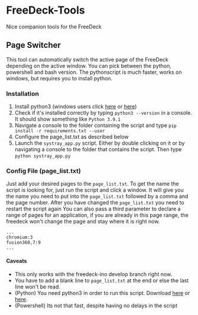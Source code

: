 # FreeDeck-Tools

Nice companion tools for the FreeDeck

## Page Switcher

This tool can automatically switch the active page of the FreeDeck depending on the active window.
You can pick between the python, powershell and bash version. The pythonscript is much faster, works on windows, but requires you to install python.

### Installation

1. Install python3 (windows users click [here](https://www.microsoft.com/de-de/p/python-38/9mssztt1n39l) or [here](https://www.python.org/downloads/windows/))
2. Check if it's installed correctly by typing `python3 --version` in a console. It should show something like `Python 3.9.1`
3. Navigate a console to the folder containing the script and type `pip install -r requirements.txt --user`
4. Configure the page_list.txt as described below
5. Launch the `systray_app.py` script. Either by double clicking on it or by navigating a console to the folder that contains the script. Then type `python systray_app.py`

### Config File (page_list.txt)

Just add your desired pages to the `page_list.txt`. To get the name the script is looking for, just run the script and click a window. It will give you the name you need to put into the `page_list.txt` followed by a comma and the page number. After you have changed the `page_list.txt` you need to restart the script again
You can also pass a third parameter to declare a range of pages for an application, if you are already in this page range, the freedeck won't change the page and stay where it is right now.

```
...
chromium:3
fusion360,7:9
...
```

#### Caveats

- This only works with the freedeck-ino develop branch right now.
- You have to add a blank line to `page_list.txt` at the end or else the last line won't be read.
- (Python) You need python3 in order to run this script. Download [here](https://www.microsoft.com/de-de/p/python-38/9mssztt1n39l) or [here](https://www.python.org/downloads/windows/).
- (Powershell) Its not that fast, despite having no delays in the script
